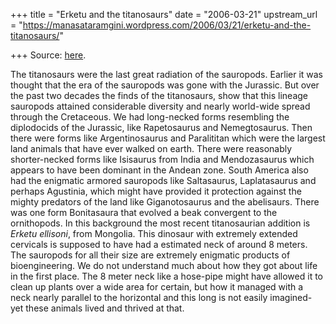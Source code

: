 +++
title = "Erketu and the titanosaurs"
date = "2006-03-21"
upstream_url = "https://manasataramgini.wordpress.com/2006/03/21/erketu-and-the-titanosaurs/"

+++
Source: [here](https://manasataramgini.wordpress.com/2006/03/21/erketu-and-the-titanosaurs/).

The titanosaurs were the last great radiation of the sauropods. Earlier
it was thought that the era of the sauropods was gone with the Jurassic.
But over the past two decades the finds of the titanosaurs, show that
this lineage sauropods attained considerable diversity and nearly
world-wide spread through the Cretaceous. We had long-necked forms
resembling the diplodocids of the Jurassic, like Rapetosaurus and
Nemegtosaurus. Then there were forms like Argentinosaurus and
Paralititan which were the largest land animals that have ever walked on
earth. There were reasonably shorter-necked forms like Isisaurus from
India and Mendozasaurus which appears to have been dominant in the
Andean zone. South America also had the enigmatic armored sauropods like
Saltasaurus, Laplatasaurus and perhaps Agustinia, which might have
provided it protection against the mighty predators of the land like
Giganotosaurus and the abelisaurs. There was one form Bonitasaura that
evolved a beak convergent to the ornithopods. In this background the
most recent titanosaurian addition is *Erketu ellisoni*, from Mongolia.
This dinosaur with extremely extended cervicals is supposed to have had
a estimated neck of around 8 meters. The sauropods for all their size
are extremely enigmatic products of bioengineering. We do not understand
much about how they got about life in the first place. The 8 meter neck
like a hose-pipe might have allowed it to clean up plants over a wide
area for certain, but how it managed with a neck nearly parallel to the
horizontal and this long is not easily imagined- yet these animals lived
and thrived at that.

